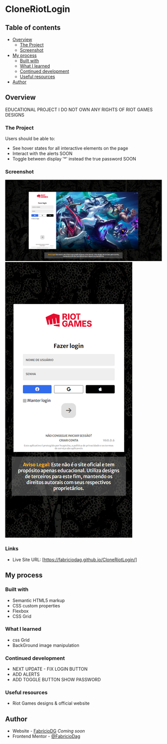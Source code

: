 # CloneRiotLogin

## Table of contents

- [Overview](#overview)
  - [The Project](#the-Project)
  - [Screenshot](#screenshot)
- [My process](#my-process)
  - [Built with](#built-with)
  - [What I learned](#what-i-learned)
  - [Continued development](#continued-development)
  - [Useful resources](#useful-resources)
- [Author](#author)


## Overview

EDUCATIONAL PROJECT
I DO NOT OWN ANY RIGHTS OF RIOT GAMES DESIGNS

### The Project

Users should be able to:

- See hover states for all interactive elements on the page
- Interact with the alerts SOON
- Toggle between display '*' instead the true password SOON

### Screenshot

![](./screenshots/RiotGamesDesktop.png)
![](./screenshots/RiotGamesMobile.png)

### Links

- Live Site URL: [https://fabriciodag.github.io/CloneRiotLogin/]

## My process

### Built with

- Semantic HTML5 markup
- CSS custom properties
- Flexbox
- CSS Grid

### What I learned

- css Grid 
- BackGround image manipulation

### Continued development

- NEXT UPDATE - FIX LOGIN BUTTON
- ADD ALERTS
- ADD TOGGLE BUTTON SHOW PASSWORD

### Useful resources

- Riot Games designs & official website


## Author

- Website - [FabrícioDG](https://www.devfabriciodg.com) *Coming soon*
- Frontend Mentor - [@FabricioDag](https://www.frontendmentor.io/profile/FabricioDag)

